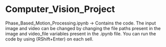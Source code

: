 # Computer_Vision_Project

Phase_Based_Motion_Processing.ipynb -> Contains the code.
The input image and video can be changed by changing the file paths present in the image and video_file variables present in the .ipynb file.
You can run the code by using (RShift+Enter) on each sell.
